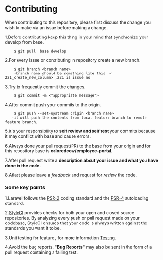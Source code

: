 # Contributing

When contributing to this repository, please first discuss the change you wish to make via an issue before making a change.

1.Before contributing keep this thing in your mind that synchronize your develop from base.
        
        $ git pull  base develop
        

2.For every issue or contributing in repository create a new branch.

        $ git branch <branch name>
        -branch name should be something like this  < 221_create_new_column> ,221 is issue no.

3.Try to frequently commit the changes.
        
        $ git commit -m <"appropriate message">
     
4.After commit push your commits to the  origin. 
        
        $ git push --set-upstream origin <branch name> 
       -it will push the contents from local feature branch to remote feature branch.

  
5.It's your responsibility to **self review and self test** your commits because it may conflict with base and cause errors.

6.Always  done your pull request(PR) to the base  from your origin and for this repository base is **coloredcow/employee-portal**.

7.After pull request write a  **description about your issue and what you have done in the code.**

8.Atlast please leave a *feedback* and request for *review* the code.


### Some key points
1.Laravel follows the [PSR-2](https://www.php-fig.org/psr/psr-2/) coding standard and the [PSR-4](https://www.php-fig.org/psr/psr-4/) autoloading standard.

2.[StyleCI](https://styleci.io/) provides checks for both your open and closed source repositories. By analyzing every push or pull request made on your codebase, StyleCI ensures that your code is always written against the standards you want it to be.

3.Unit testing for feature , for more information [Testing](https://laravel.com/docs/5.6/testing).

4.Avoid the bug reports. **"Bug Reports"** may also be sent in the form of a pull request containing a failing test.






